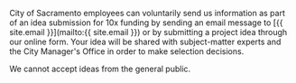 
City of Sacramento employees can voluntarily send us information as part of an idea submission for 10x funding by sending an email message to [{{ site.email }}](mailto:{{ site.email }}) or by submitting a project idea through our online form. Your idea will be shared with subject-matter experts and the City Manager's Office in order to make selection decisions. 

We cannot accept ideas from the general public.

